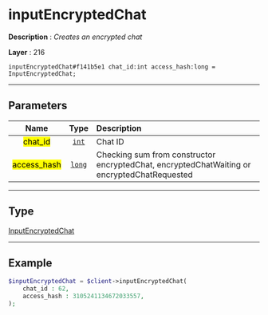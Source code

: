 # inputEncryptedChat

**Description** : *Creates an encrypted chat*

**Layer** : 216

```tl
inputEncryptedChat#f141b5e1 chat_id:int access_hash:long = InputEncryptedChat;
```

---

## Parameters

| Name | Type | Description |
| :---: | :---: | :--- |
| <mark>chat_id</mark> | [`int`](type/int) | Chat ID |
| <mark>access_hash</mark> | [`long`](type/long) | Checking sum from constructor encryptedChat, encryptedChatWaiting or encryptedChatRequested |

---

## Type

[InputEncryptedChat](type/InputEncryptedChat)

---

## Example

```php
$inputEncryptedChat = $client->inputEncryptedChat(
	chat_id : 62,
	access_hash : 3105241134672033557,
);
```